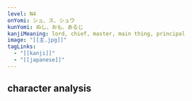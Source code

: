 ```yaml
---
level: N4
onYomi: シュ、ス、シュウ
kunYomi: ぬし、おも、あるじ
kanjiMeaning: lord, chief, master, main thing, principal
image: "[[主.jpg]]"
tagLinks:
  - "[[kanji]]"
  - "[[japanese]]"
---
```

## character analysis